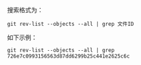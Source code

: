 搜索格式为：
```shell
git rev-list --objects --all | grep 文件ID
```
如下示例：
```shell
git rev-list --objects --all | grep 726e7c0993156563d87dd6299b25c441e2625c6c
```

